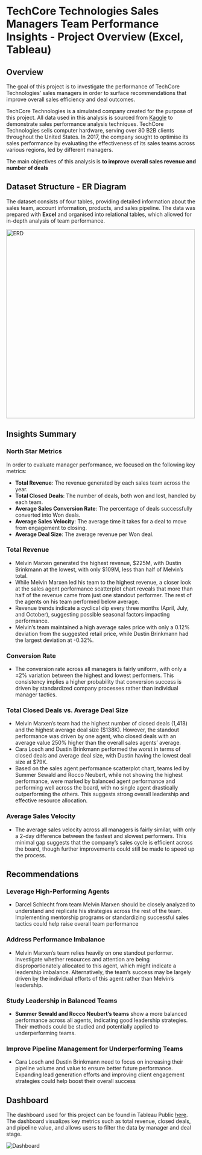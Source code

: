 # TechCore Technologies Sales Managers Team Performance Insights - Project Overview (Excel, Tableau)

## Overview
The goal of this project is to investigate the performance of TechCore Technologies’ sales managers in order to surface recommendations that improve overall sales efficiency and deal outcomes.

TechCore Technologies is a simulated company created for the purpose of this project. All data used in this analysis is sourced from [Kaggle](https://www.kaggle.com/datasets/innocentmfa/crm-sales-opportunities) to demonstrate sales performance analysis techniques. TechCore Technologies sells computer hardware, serving over 80 B2B clients throughout the United States. In 2017, the company sought to optimise its sales performance by evaluating the effectiveness of its sales teams across various regions, led by different managers.

The main objectives of this analysis is **to improve overall sales revenue and number of deals**

## Dataset Structure - ER Diagram
The dataset consists of four tables, providing detailed information about the sales team, account information, products, and sales pipeline. The data was prepared with **Excel** and organised into relational tables, which allowed for in-depth analysis of team performance.

<img src="https://github.com/user-attachments/assets/2f70b3be-712d-456c-abf9-1d5f3d60919e" alt="ERD" width="500"/>

## Insights Summary

### North Star Metrics
In order to evaluate manager performance, we focused on the following key metrics:
- **Total Revenue**: The revenue generated by each sales team across the year.
- **Total Closed Deals**: The number of deals, both won and lost, handled by each team.
- **Average Sales Conversion Rate**: The percentage of deals successfully converted into Won deals.
- **Average Sales Velocity**: The average time it takes for a deal to move from engagement to closing.
- **Average Deal Size**: The average revenue per Won deal.

### Total Revenue
- Melvin Marxen generated the highest revenue, $225M, with Dustin Brinkmann at the lowest, with only $109M, less than half of Melvin’s total.
- While Melvin Marxen led his team to the highest revenue, a closer look at the sales agent performance scatterplot chart reveals that more than half of the revenue came from just one standout performer. The rest of the agents on his team performed below average.
- Revenue trends indicate a cyclical dip every three months (April, July, and October), suggesting possible seasonal factors impacting performance.
- Melvin’s team maintained a high average sales price with only a 0.12% deviation from the suggested retail price, while Dustin Brinkmann had the largest deviation at -0.32%.

### Conversion Rate
- The conversion rate across all managers is fairly uniform, with only a ±2% variation between the highest and lowest performers. This consistency implies a higher probability that conversion success is driven by standardized company processes rather than individual manager tactics.

### Total Closed Deals vs. Average Deal Size
- Melvin Marxen’s team had the highest number of closed deals (1,418) and the highest average deal size ($138K). However, the standout performance was driven by one agent, who closed deals with an average value 250% higher than the overall sales agents’ average.
- Cara Losch and Dustin Brinkmann performed the worst in terms of closed deals and average deal size, with Dustin having the lowest deal size at $79K.
- Based on the sales agent performance scatterplot chart, teams led by Summer Sewald and Rocco Neubert, while not showing the highest performance, were marked by balanced agent performance and performing well across the board, with no single agent drastically outperforming the others. This suggests strong overall leadership and effective resource allocation.

### Average Sales Velocity
- The average sales velocity across all managers is fairly similar, with only a 2-day difference between the fastest and slowest performers. This minimal gap suggests that the company’s sales cycle is efficient across the board, though further improvements could still be made to speed up the process.

## Recommendations

### Leverage High-Performing Agents
- Darcel Schlecht from team Melvin Marxen should be closely analyzed to understand and replicate his strategies across the rest of the team. Implementing mentorship programs or standardizing successful sales tactics could help raise overall team performance

### Address Performance Imbalance
- Melvin Marxen’s team relies heavily on one standout performer. Investigate whether resources and attention are being disproportionately allocated to this agent, which might indicate a leadership imbalance. Alternatively, the team’s success may be largely driven by the individual efforts of this agent rather than Melvin’s leadership.

### Study Leadership in Balanced Teams
- **Summer Sewald and Rocco Neubert’s teams** show a more balanced performance across all agents, indicating good leadership strategies. Their methods could be studied and potentially applied to underperforming teams.

### Improve Pipeline Management for Underperforming Teams
- Cara Losch and Dustin Brinkmann need to focus on increasing their pipeline volume and value to ensure better future performance. Expanding lead generation efforts and improving client engagement strategies could help boost their overall success

## Dashboard
The dashboard used for this project can be found in Tableau Public [here](https://public.tableau.com/views/SalesTeamPerformanceManagementDashboard/Dashboard1?:language=en-GB&:sid=&:redirect=auth&:display_count=n&:origin=viz_share_link). The dashboard visualizes key metrics such as total revenue, closed deals, and pipeline value, and allows users to filter the data by manager and deal stage.

![Dashboard](https://github.com/user-attachments/assets/b8e2209b-7641-487b-a6fb-da2eebda6527)
